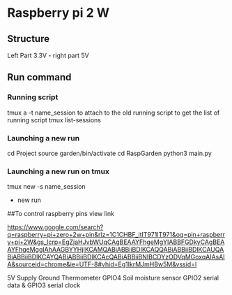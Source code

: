 # Raspberry pi 2 W
## Structure
Left Part 3.3V - right part 5V

## Run command
### Running script
tmux a -t name_session 
to attach to the old running script
to get the list of running script
tmux list-sessions 

### Launching a new run
cd Project
source garden/bin/activate
cd RaspGarden
python3 main.py

### Launching a new run on tmux
tmux new -s name_session
- new run

##To control raspberry pins view link

https://www.google.com/search?q=raspberry+pi+zero+2w+pin&rlz=1C1CHBF_itIT971IT971&oq=pin+raspberry+pi+2W&gs_lcrp=EgZjaHJvbWUqCAgBEAAYFhgeMgYIABBFGDkyCAgBEAAYFhgeMggIAhAAGBYYHjIKCAMQABiABBiiBDIKCAQQABiABBiiBDIKCAUQABiABBiiBDIKCAYQABiABBiiBDIKCAcQABiABBiiBNIBCDYzODVqMGoxqAIAsAIA&sourceid=chrome&ie=UTF-8#vhid=Eg1IkrMJmHBw5M&vssid=l

5V Supply 
Ground
Thermometer GPIO4
Soil moisture sensor GPIO2 serial data & GPIO3 serial clock
